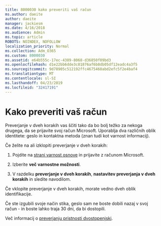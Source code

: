 ```yaml
---
title: 8000030 kako preveriti vaš račun
ms.author: daeite
author: daeite
manager: jackiesm
ms.date: 4/16/2018
ms.audience: Admin
ms.topic: article
ROBOTS: NOINDEX, NOFOLLOW
localization_priority: Normal
ms.collection: Adm_O365
ms.custom: 8000030
ms.assetid: e64b555c-17ec-4389-8068-d36850f09bd3
ms.openlocfilehash: d1e22bb6dde3c81876af6b8db05df12eadc4a3f5
ms.sourcegitcommit: 9d78905c512192ffc4675468abd2efc5f2e4baf4
ms.translationtype: MT
ms.contentlocale: sl-SI
ms.lasthandoff: 04/23/2019
ms.locfileid: "32417191"
---
```

# <a name="how-to-verify-your-account"></a>Kako preveriti vaš račun

Preverjanje v dveh korakih vas ščiti tako da bo bolj težko za nekoga drugega, da se prijavite svoj račun Microsoft. Uporablja dva različnih oblik identitete: geslo in kontaktna metoda (znan tudi kot varnost informacij). 
  
Če želite na ali izklopiti preverjanje v dveh korakih:
  
1. Pojdite na [strani varnost osnove](https://go.microsoft.com/fwlink/?linkid=842325) in prijavite z računom Microsoft. 
    
2. Izberite **več varnostne možnosti**. 
    
3. V razdelku **preverjanje v dveh korakih**, **nastavitev preverjanja v dveh korakih** in sledite navodilom. 
    
Če vklopite preverjanje v dveh korakih, morate vedno dveh oblik identifikacije.
  
Če ste izgubili svoje način stika, geslo sam ne boste dobili nazaj v svoj račun - in boste lahko traja 30 dni, da bi dostopili. 
  
Več informacij o [preverjanju pristnosti dvostopenjski](https://go.microsoft.com/fwlink/?linkid=872270).
  

